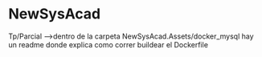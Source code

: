 # NewSysAcad
Tp/Parcial
-->dentro de la carpeta NewSysAcad.Assets/docker_mysql hay un readme donde explica como correr buildear el Dockerfile
